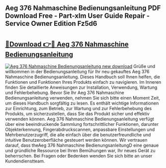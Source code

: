 ## Aeg 376 Nahmaschine Bedienungsanleitung PDF Download Free - Part-xlm User Guide Repair - Service Owner Edition Fz5d6

# <h2><a href="http://df2hp7.blite.top/?on=Aeg+376+Nahmaschine+Bedienungsanleitung">🔗Download 👉🔴 Aeg 376 Nahmaschine Bedienungsanleitung</a></h2>

[![Aeg 376 Nahmaschine Bedienungsanleitung new download](https://i.imgur.com/lujVjoI.png)](http://df2hp7.blite.top/?on=Aeg+376+Nahmaschine+Bedienungsanleitung)
Grüße und willkommen in der Bedienungsanleitung für Ihr neu gekauftes Aeg 376 Nahmaschine Bedienungsanleitung. Dieses Handbuch soll Ihnen helfen, die Funktionen und Funktionen Ihres Produkts einfach zu navigieren. Im Inneren finden Sie detaillierte Anweisungen zur Installation, Verwendung, Wartung und Fehlerbehebung. Bevor Sie Ihr Aeg 376 Nahmaschine Bedienungsanleitung verwenden, nehmen Sie sich bitte einen Moment Zeit, um dieses Handbuch sorgfältig zu lesen. Es enthält wichtige Informationen zur Einrichtung, zum Betrieb, zur Wartung und zur Fehlerbehebung des Produkts, um sicherzustellen, dass Sie das Produkt sicher und effektiv verwenden können. Aeg 376 Nahmaschine Bedienungsanleitung verfügt über eine beeindruckende Sammlung fortschrittlicher Funktionen, darunter Objekterkennung, Fingerabdruckscannen, anpassbare Einstellungen und Mehrbenutzerzugriff, die alle einfach über die benutzerfreundliche und intuitive Benutzeroberfläche gesteuert werden können. Wir vertrauen darauf, dass theAeg 376 Nahmaschine BedienungsanleitungD eine genaue und gründliche Ressource bei Ihren Bemühungen war, Ihr neues Gerät zu beherrschen. Bei Fragen oder Bedenken wenden Sie sich bitte an unser Kundendienstteam.
